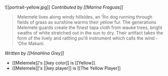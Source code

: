 ![[portrait-yellow.jpg]]
*Contributed by [[Marina Fraguas]]*

> Melemele lives along windy hillsides, an ʻĪlio dog running through fields of grass as sunshine warms their yellow fur. The generations Melemele guards create the finest tapa cloth from wauke trees, bright swaths of white stretched out in the sun to dry. Their artifact takes the form of the lively and rattling puʻili instrument which calls the wind - ʻOhe Makani.

 *Written by [[HinaHina Grey]]*

- [[Melemele]]'s [[key color]] is [[Yellow]].
- [[Melemele]]'s [[key player]] is [[The Yellow Player]]